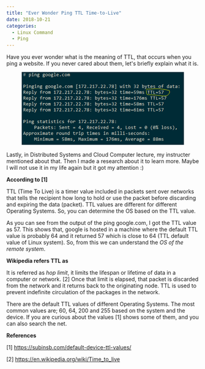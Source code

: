 ```yaml
---
title: "Ever Wonder Ping TTL Time-to-Live"
date: 2018-10-21
categories: 
  - Linux Command
  - Ping
---
```


Have you ever wonder what is the meaning of TTL, that occurs when you ping a website. If you never cared about them, let's briefly explain what it is.

<figure>
    <a href="/assets/images/PingTTL.png"><img src="/assets/images/PingTTL.png"></a>
</figure>

Lastly, in Distributed Systems and Cloud Computer lecture, my instructer mentioned about that. Then I made a research about it to learn more. Maybe I will not use it in my life again but it got my attention :) 

**According to [1]**

TTL (Time To Live) is a timer value included in packets sent over networks that tells the recipient how long to hold or use the packet before discarding and expiring the data (packet). TTL values are different for different Operating Systems. So, you can determine the OS based on the TTL value. 

As you can see from the output of the ping google.com, I got the TTL value as 57. This shows that, google is hosted in a machine where the default TTL value is probably 64 and it returned 57 which is close to 64 (TTL default value of Linux system). So, from this we can understand the *OS of the remote system*. 

**Wikipedia refers TTL as**

It is referred as *hop limit*, it limits the lifespan or lifetime of data in a computer or network. [2] Once that limit is elapsed, that packet is discarded from the network and it returns back to the originating node. TTL is used to prevent indefinite circulation of the packages in the network.

There are the default TTL values of different Operating Systems. The most common values are; 60, 64, 200 and 255 based on the system and the device. If you are curious about the values [1] shows some of them, and you can also search the net.


**References**

[1] https://subinsb.com/default-device-ttl-values/

[2] https://en.wikipedia.org/wiki/Time_to_live